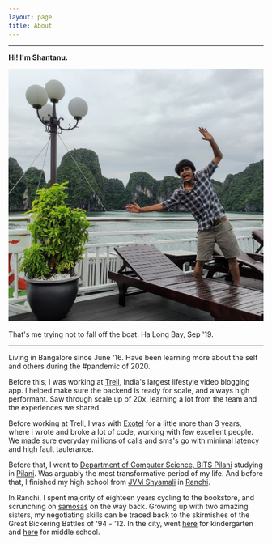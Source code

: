 ```yaml
---
layout: page
title: About
---
```

---

**Hi! I'm Shantanu.**

![Here I am checking out Ha Long Bay!](/assets/rsz_img_20190901_150405.jpg)

That's me trying not to fall off the boat. Ha Long Bay, Sep '19.

---

Living in Bangalore since June '16. Have been learning more about the self and others during the #pandemic of 2020. 

Before this, I was working at [Trell](http://trell.co), India's largest lifestyle video blogging app. I helped make sure the backend is ready for scale, and always high performant. Saw through scale up of 20x, learning a lot from the team and the experiences we shared.

Before working at Trell, I was with [Exotel](http://exotel.com) for a little more than 3 years, where i wrote and broke a lot of code, working with few excellent people. We made sure everyday millions of calls and sms's go with minimal latency and high fault taulerance.

Before that, I went to [Department of Computer Science, BITS Pilani](https://www.bits-pilani.ac.in/pilani/computerscience/ResearchLabs) studying in [Pilani](https://en.wikipedia.org/wiki/Pilani). Was arguably the most transformative period of my life. 
And before that, I finished my high school from [JVM Shyamali](http://jvmshyamali.com/) in [Ranchi](https://www.tripadvisor.in/Tourism-g662320-Ranchi_Ranchi_District_Jharkhand-Vacations.html?fid=dee83ba9-324b-4587-b373-b81513eb49a3). 

In Ranchi, I spent majority of eighteen years cycling to the bookstore, and scrunching on [samosas](https://www.zomato.com/ranchi/samosa-planet-kadru) on the way back. Growing up with two amazing sisters, my negotiating skills can be traced back to the skirmishes of the Great Bickering Battles of '94 - '12. In the city, went [here](https://en.wikipedia.org/wiki/Bishop_Westcott_Boys%27_School) for kindergarten and [here](https://en.wikipedia.org/wiki/DAV_Kapil_Dev_Public_School) for middle school.
